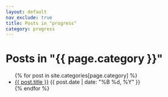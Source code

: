 ```yaml
---
layout: default
nav_exclude: true
title: Posts in "progress"
category: progress
---
```


<h1>Posts in "{{ page.category }}"</h1>
<ul>
  {% for post in site.categories[page.category] %}
    <li>
      <a href="{{ post.url | relative_url }}">{{ post.title }}</a>
      <span>{{ post.date | date: "%B %d, %Y" }}</span>
    </li>
  {% endfor %}
</ul>
